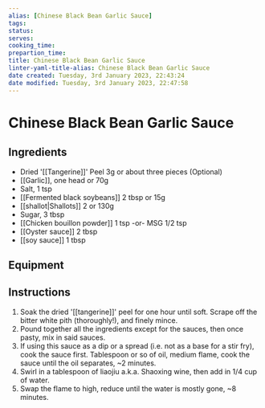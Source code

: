 ```yaml
---
alias: [Chinese Black Bean Garlic Sauce]
tags: 
status:
serves:
cooking_time:
prepartion_time:
title: Chinese Black Bean Garlic Sauce
linter-yaml-title-alias: Chinese Black Bean Garlic Sauce
date created: Tuesday, 3rd January 2023, 22:43:24
date modified: Tuesday, 3rd January 2023, 22:47:58
---
```


# Chinese Black Bean Garlic Sauce

## Ingredients

- Dried '[[Tangerine]]' Peel 3g or about three pieces (Optional)
- [[Garlic]], one head or 70g
- Salt, 1 tsp
- [[Fermented black soybeans]] 2 tbsp or 15g
- [[shallot|Shallots]] 2 or 130g
- Sugar, 3 tbsp
- [[Chicken bouillon powder]] 1 tsp -or- MSG 1/2 tsp
- [[Oyster sauce]] 2 tbsp
- [[soy sauce]] 1 tbsp

## Equipment

## Instructions

1. Soak the dried '[[tangerine]]' peel for one hour until soft. Scrape off the bitter white pith (thoroughly!), and finely mince.
2. Pound together all the ingredients except for the sauces, then once pasty, mix in said sauces.
3. If using this sauce as a dip or a spread (i.e. not as a base for a stir fry), cook the sauce first. Tablespoon or so of oil, medium flame, cook the sauce until the oil separates, ~2 minutes.
4. Swirl in a tablespoon of liaojiu a.k.a. Shaoxing wine, then add in 1/4 cup of water.
5. Swap the flame to high, reduce until the water is mostly gone, ~8 minutes.